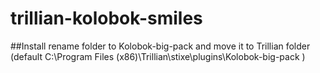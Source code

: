 # trillian-kolobok-smiles

##Install
rename folder to Kolobok-big-pack and move it to Trillian folder (default C:\Program Files (x86)\Trillian\stixe\plugins\Kolobok-big-pack )
